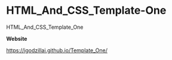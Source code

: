 # HTML_And_CSS_Template-One
HTML_And_CSS_Template_One

**Website**

https://igodzillai.github.io/Template_One/
